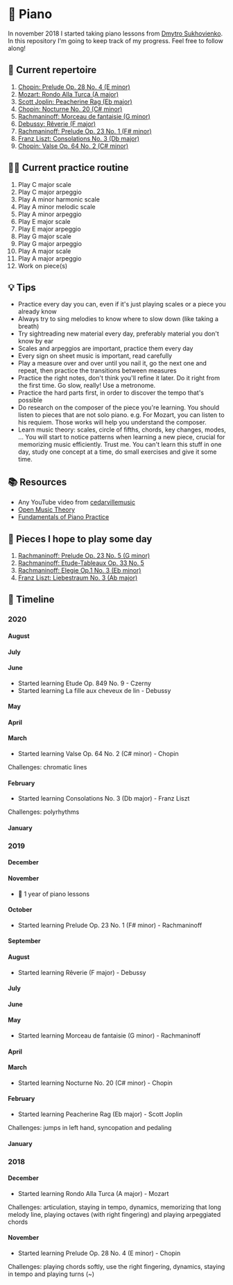 # 🎹 Piano

In november 2018 I started taking piano lessons from [Dmytro Sukhovienko](https://www.dmytro.net/). In this repository I'm going to keep track of my progress. Feel free to follow along!

## 🎼 Current repertoire

1. [Chopin: Prelude Op. 28 No. 4 (E minor)](https://www.youtube.com/watch?v=90wBhBZjAUQ)
2. [Mozart: Rondo Alla Turca (A major)](https://www.youtube.com/watch?v=A_THdzBnHy0)
3. [Scott Joplin: Peacherine Rag (Eb major)](https://www.youtube.com/watch?v=Z8c8eFXNolg)
4. [Chopin: Nocturne No. 20 (C# minor)](https://www.youtube.com/watch?v=OvoObzPGXZ0)
5. [Rachmaninoff: Morceau de fantaisie (G minor)](https://www.youtube.com/watch?v=p8KIhwVFxGI)
6. [Debussy: Rêverie (F major)](https://www.youtube.com/watch?v=Hdj147NcjS0)
7. [Rachmaninoff: Prelude Op. 23 No. 1 (F# minor)](https://www.youtube.com/watch?v=-BA6YsMC18U)
8. [Franz Liszt: Consolations No. 3 (Db major)](https://www.youtube.com/watch?v=hLXOOeMKmJc)
9. [Chopin: Valse Op. 64 No. 2 (C# minor)](https://www.youtube.com/watch?v=WVsGf1ag6Us)

## 🏋️‍♀️ Current practice routine

1. Play C major scale
2. Play C major arpeggio
3. Play A minor harmonic scale
4. Play A minor melodic scale
5. Play A minor arpeggio
6. Play E major scale
7. Play E major arpeggio
8. Play G major scale
9. Play G major arpeggio
10. Play A major scale
11. Play A major arpeggio
12. Work on piece(s)

## 💡 Tips

* Practice every day you can, even if it's just playing scales or a piece you already know
* Always try to sing melodies to know where to slow down (like taking a breath)
* Try sightreading new material every day, preferably material you don't know by ear
* Scales and arpeggios are important, practice them every day
* Every sign on sheet music is important, read carefully
* Play a measure over and over until you nail it, go the next one and repeat, then practice the transitions between measures
* Practice the right notes, don't think you'll refine it later. Do it right from the first time. Go slow, really! Use a metronome.
* Practice the hard parts first, in order to discover the tempo that's possible
* Do research on the composer of the piece you're learning. You should listen to pieces that are not solo piano. e.g. For Mozart, you can listen to his requiem. Those works will help you understand the composer.
* Learn music theory: scales, circle of fifths, chords, key changes, modes, ... You will start to notice patterns when learning a new piece, crucial for memorizing music efficiently. Trust me. You can't learn this stuff in one day, study one concept at a time, do small exercises and give it some time.

## 📚 Resources

* Any YouTube video from [cedarvillemusic](https://www.youtube.com/user/cedarvillemusic)
* [Open Music Theory](http://openmusictheory.com/contents.html)
* [Fundamentals of Piano Practice](https://fundamentals-of-piano-practice.readthedocs.io/)

## 🎯 Pieces I hope to play some day

1. [Rachmaninoff: Prelude Op. 23 No. 5 (G minor)](https://www.youtube.com/watch?v=9idfQVkqKyw)
2. [Rachmaninoff: Etude-Tableaux Op. 33 No. 5](https://www.youtube.com/watch?v=DDjKAySWrkU)
3. [Rachmaninoff: Elegie Op.1 No. 3 (Eb minor)](https://www.youtube.com/watch?v=Wx3ZTAQ6boo)
4. [Franz Liszt: Liebestraum No. 3 (Ab major)](https://www.youtube.com/watch?v=InKk1aowFZ4)

## 📅 Timeline

### 2020

#### August

#### July

#### June

- Started learning Etude Op. 849 No. 9 - Czerny
- Started learning La fille aux cheveux de lin - Debussy

#### May

#### April

#### March

- Started learning Valse Op. 64 No. 2 (C# minor) - Chopin

Challenges: chromatic lines

#### February

- Started learning Consolations No. 3 (Db major) - Franz Liszt

Challenges: polyrhythms

#### January

### 2019

#### December

#### November

- 🥳 1 year of piano lessons

#### October

- Started learning Prelude Op. 23 No. 1 (F# minor) - Rachmaninoff

#### September

#### August

- Started learning Rêverie (F major) - Debussy

#### July

#### June

#### May

- Started learning Morceau de fantaisie (G minor) - Rachmaninoff

#### April

#### March

- Started learning Nocturne No. 20 (C# minor) - Chopin

#### February

- Started learning Peacherine Rag (Eb major) - Scott Joplin

Challenges: jumps in left hand, syncopation and pedaling

#### January

### 2018

#### December

- Started learning Rondo Alla Turca (A major) - Mozart

Challenges: articulation, staying in tempo, dynamics, memorizing that long melody line, playing octaves (with right fingering) and playing arpeggiated chords

#### November

- Started learning Prelude Op. 28 No. 4 (E minor) - Chopin

Challenges: playing chords softly, use the right fingering, dynamics, staying in tempo and playing turns (~)
